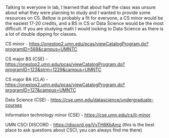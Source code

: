 
Talking to everyone in lab, I learned that about half the class was unsure about what they were
planning to study and I wanted to provide some resources on CS. Bellow is probably a fit for everyone,
a CS minor would be the easiest 17-20 credits, and a BS in CS or Data Science would be the most difficult.
If you are studying math I would looking to Data Science as there is a lot of double dipping for classes. 

CS minor - https://onestop2.umn.edu/pcas/viewCatalogProgram.do?programID=568&campus=UMNTC

CS major BS (CSE) - https://onestop2.umn.edu/pcas/viewCatalogProgram.do?programID=123&strm=1229&campus=UMNTC

CS major BA (CLA) - https://onestop2.umn.edu/pcas/viewCatalogProgram.do?programID=127&campus=UMNTC 

Data Science (CSE)  - https://cse.umn.edu/datascience/undergraduate-courses

Information technology minor (CSE) - https://cse.umn.edu/cs/it-minor

UMN CSCI DISCORD - https://discord.gg/VvTH6KbAmz (this is the best place to ask questions about CSCI, you can always find me there) 


